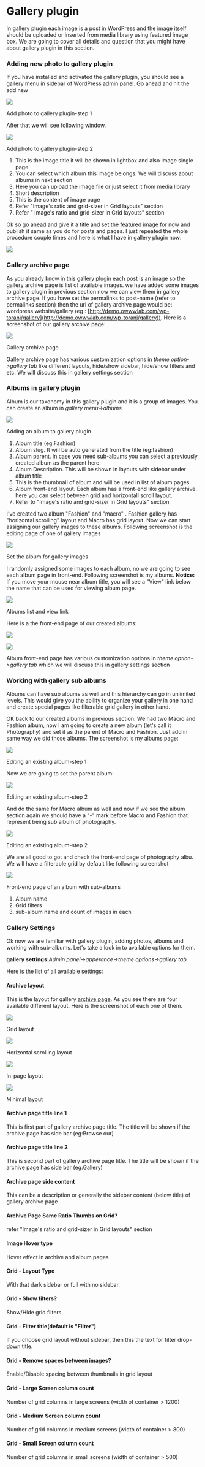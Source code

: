 # Gallery plugin

In gallery plugin each image is a post in WordPress and the image itself should be uploaded or inserted from media library using featured image box. We are going to cover all details and question that you might have about gallery plugin in this section.

### Adding new photo to gallery plugin

If you have installed and activated the gallery plugin, you should see a gallery menu in sidebar of WordPress admin panel. Go ahead and hit the add new

![](img/gallery-add.jpg)

Add photo to gallery plugin-step 1

After that we will see following window.

![](img/gallery-add-2.jpg)

Add photo to gallery plugin-step 2

1. This is the image title it will be shown in lightbox and also image single page
2. You can select which album this image belongs. We will discuss about albums in next section
3. Here you can upload the image file or just select it from media library
4. Short description
5. This is the content of image page
6. Refer "Image's ratio and grid-sizer in Grid layouts" section
7. Refer " Image's ratio and grid-sizer in Grid layouts" section

Ok so go ahead and give it a title and set the featured image for now and publish it same as you do for posts and pages. I just repeated the whole procedure couple times and here is what I have in gallery plugin now:

![](img/gallery-add-3.jpg)

### Gallery archive page

As you already know in this gallery plugin each post is an image so the gallery archive page is list of available images. we have added some images to gallery plugin in previous section now we can view them in gallery archive page. If you have set the permalinks to post-name (refer to permalinks section) then the url of gallery archive page would be: wordpress website/gallery (eg : [http://demo.owwwlab.com/wp-toranj/gallery](http://demo.owwwlab.com/wp-toranj/gallery)). Here is a screenshot of our gallery archive page:

![](img/gallery-archive.jpg)

Gallery archive page

Gallery archive page has various customization options in _theme option->gallery tab_ like different layouts, hide/show sidebar, hide/show filters and etc. We will discuss this in gallery settings section

### Albums in gallery plugin

Album is our taxonomy in this gallery plugin and it is a group of images. You can create an album in _gallery menu->albums_

![](img/gallery-album.jpg)

Adding an album to gallery plugin

1. Album title (eg:Fashion)
2. Album slug. It will be auto generated from the title (eg:fashion)
3. Album parent. In case you need sub-albums you can select a previously created album as the parent here.
4. Album Description. This will be shown in layouts with sidebar under album title
5. This is the thumbnail of album and will be used in list of album pages
6. Album front-end layout. Each album has a front-end like gallery archive. here you can select between grid and horizontall scroll layout.
7. Refer to "Image's ratio and grid-sizer in Grid layouts" section

I've created two album "Fashion" and "macro" . Fashion gallery has "horizontal scrolling" layout and Macro has grid layout. Now we can start assigning our gallery images to these albums. Following screenshot is the editing page of one of gallery images

![](img/add-image-to-album.jpg)

Set the album for gallery images

I randomly assigned some images to each album, no we are going to see each album page in front-end. Following screenshot is my albums. **Notice:** If you move your mouse near album title, you will see a "View" link below the name that can be used for viewing album page.

![](img/album-view.jpg)

Albums list and view link

Here is a the front-end page of our created albums:

![](img/album-fashion.jpg)

![](img/album-macro.jpg)

Album front-end page has various customization options in _theme option->gallery tab_ which we will discuss this in gallery settings section

### Working with gallery sub albums

Albums can have sub albums as well and this hierarchy can go in unlimited levels. This would give you the ability to organize your gallery in one hand and create special pages like filterable grid gallery in other hand.

OK back to our created albums in previous section. We had two Macro and Fashion album, now I am going to create a new album (let's call it Photography) and set it as the parent of Macro and Fashion. Just add in same way we did those albums. The screenshot is my albums page:

![](img/album-edit-1.jpg)

Editing an existing album-step 1

Now we are going to set the parent album:

![](img/album-edit-2.jpg)

Editing an existing album-step 2

And do the same for Macro album as well and now if we see the album section again we should have a "-" mark before Macro and Fashion that represent being sub album of photography.

![](img/album-edit-3.jpg)

Editing an existing album-step 2

We are all good to got and check the front-end page of photography albu. We will have a filterable grid by default like following screenshot

![](img/album-subalbums.jpg)

Front-end page of an album with sub-albums

1. Album name
2. Grid filters
3. sub-album name and count of images in each

### Gallery Settings

Ok now we are familiar with gallery plugin, adding photos, albums and working with sub-albums. Let's take a look in to available options for them.

**gallery settings:**_Admin panel->apperance->theme options->gallery tab_

Here is the list of all available settings:

#### Archive layout

This is the layout for gallery [archive page](#gallery-archive). As you see there are four available different layout. Here is the screenshot of each one of them.

![](img/gallery-archive-grid.jpg)

Grid layout

![](img/gallery-archive-horizontal.jpg)

Horizontal scrolling layout

![](img/gallery-archive-inpage.jpg)

In-page layout

![](img/gallery-archive-minimal.jpg)

Minimal layout

#### Archive page title line 1

This is first part of gallery archive page title. The title will be shown if the archive page has side bar (eg:Browse our)

#### Archive page title line 2

This is second part of gallery archive page title. The title will be shown if the archive page has side bar (eg:Gallery)

#### Archive page side content

This can be a description or generally the sidebar content (below title) of gallery archive page

#### Archive Page Same Ratio Thumbs on Grid?

refer "Image's ratio and grid-sizer in Grid layouts" section

#### Image Hover type

Hover effect in archive and album pages

#### Grid - Layout Type

With that dark sidebar or full with no sidebar.

#### Grid - Show filters?

Show/Hide grid filters

#### Grid - Filter title(default is "Filter")

If you choose grid layout without sidebar, then this the text for filter drop-down title.

#### Grid - Remove spaces between images?

Enable/Disable spacing between thumbnails in grid layout

#### Grid - Large Screen column count

Number of grid columns in large screens (width of container > 1200)

#### Grid - Medium Screen column count

Number of grid columns in medium screens (width of container > 800)

#### Grid - Small Screen column count

Number of grid columns in small screens (width of container > 500)